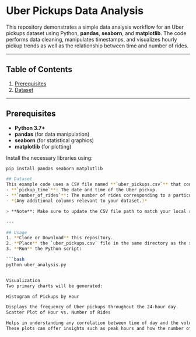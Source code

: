 # Uber Pickups Data Analysis

This repository demonstrates a simple data analysis workflow for an Uber pickups dataset using Python, **pandas**, **seaborn**, and **matplotlib**. The code performs data cleaning, manipulates timestamps, and visualizes hourly pickup trends as well as the relationship between time and number of rides.

---

## Table of Contents
1. [Prerequisites](#prerequisites)  
2. [Dataset](#dataset)  

---

## Prerequisites
- **Python 3.7+**  
- **pandas** (for data manipulation)  
- **seaborn** (for statistical graphics)  
- **matplotlib** (for plotting)

Install the necessary libraries using:

```bash
pip install pandas seaborn matplotlib

## Dataset
This example code uses a CSV file named **`uber_pickups.csv`** that contains columns such as:
- **`pickup_time`**: The date and time of the Uber pickup.  
- **`number_of_rides`**: The number of rides corresponding to a particular hour or time segment.  
- *(Any additional columns relevant to your dataset.)*

> **Note**: Make sure to update the CSV file path to match your local setup or file location.

---

## Usage
1. **Clone or Download** this repository.  
2. **Place** the `uber_pickups.csv` file in the same directory as the script (or update the file path accordingly).  
3. **Run** the Python script:

```bash
python uber_analysis.py


Visualization
Two primary charts will be generated:

Histogram of Pickups by Hour

Displays the frequency of Uber pickups throughout the 24-hour day.
Scatter Plot of Hour vs. Number of Rides

Helps in understanding any correlation between time of day and the volume of rides.
These plots can offer insights such as peak hours and how the number of rides changes over time.
